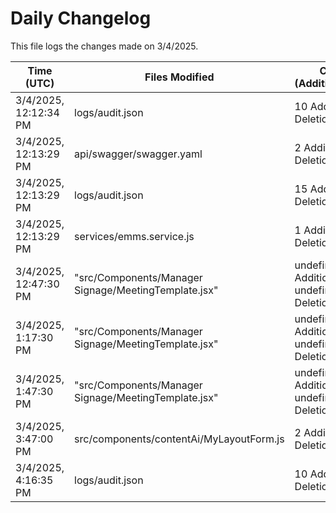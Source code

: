 # Daily Changelog

This file logs the changes made on 3/4/2025.

| Time (UTC)             | Files Modified                    | Changes (Addition/Deletion) |
|------------------------|-----------------------------------|-----------------------------|
| 3/4/2025, 12:12:34 PM | logs/audit.json | 10 Additions & 10 Deletions |
| 3/4/2025, 12:13:29 PM | api/swagger/swagger.yaml | 2 Additions & 2 Deletions|
| 3/4/2025, 12:13:29 PM | logs/audit.json | 15 Additions & 15 Deletions|
| 3/4/2025, 12:13:29 PM | services/emms.service.js | 1 Additions & 0 Deletions|
| 3/4/2025, 12:47:30 PM | "src/Components/Manager Signage/MeetingTemplate.jsx" | undefined Additions & undefined Deletions|
| 3/4/2025, 1:17:30 PM | "src/Components/Manager Signage/MeetingTemplate.jsx" | undefined Additions & undefined Deletions|
| 3/4/2025, 1:47:30 PM | "src/Components/Manager Signage/MeetingTemplate.jsx" | undefined Additions & undefined Deletions|
| 3/4/2025, 3:47:00 PM | src/components/contentAi/MyLayoutForm.js | 2 Additions & 2 Deletions|
| 3/4/2025, 4:16:35 PM | logs/audit.json | 10 Additions & 10 Deletions|
